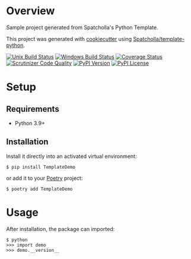 # Overview

Sample project generated from Spatcholla's Python Template.

This project was generated with [cookiecutter](https://github.com/audreyr/cookiecutter) using [Spatcholla/template-python](https://github.com/Spatcholla/template-python).

[![Unix Build Status](https://img.shields.io/travis/com/spatcholla/template-python-demo.svg?label=unix)](https://travis-ci.com/spatcholla/template-python-demo)
[![Windows Build Status](https://img.shields.io/appveyor/ci/spatcholla/template-python-demo.svg?label=windows)](https://ci.appveyor.com/project/spatcholla/template-python-demo)
[![Coverage Status](https://img.shields.io/coveralls/spatcholla/template-python-demo.svg)](https://coveralls.io/r/spatcholla/template-python-demo)
[![Scrutinizer Code Quality](https://img.shields.io/scrutinizer/g/spatcholla/template-python-demo.svg)](https://scrutinizer-ci.com/g/spatcholla/template-python-demo)
[![PyPI Version](https://img.shields.io/pypi/v/TemplateDemo.svg)](https://pypi.org/project/TemplateDemo)
[![PyPI License](https://img.shields.io/pypi/l/TemplateDemo.svg)](https://pypi.org/project/TemplateDemo)

# Setup

## Requirements

* Python 3.9+

## Installation

Install it directly into an activated virtual environment:

```text
$ pip install TemplateDemo
```

or add it to your [Poetry](https://poetry.eustace.io/) project:

```text
$ poetry add TemplateDemo
```

# Usage

After installation, the package can imported:

```text
$ python
>>> import demo
>>> demo.__version__
```
